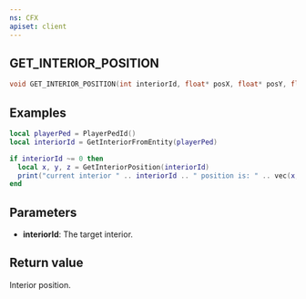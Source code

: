 ```yaml
---
ns: CFX
apiset: client
---
```

## GET_INTERIOR_POSITION

```c
void GET_INTERIOR_POSITION(int interiorId, float* posX, float* posY, float* posZ);
```

## Examples

```lua
local playerPed = PlayerPedId()
local interiorId = GetInteriorFromEntity(playerPed)

if interiorId ~= 0 then
  local x, y, z = GetInteriorPosition(interiorId)
  print("current interior " .. interiorId .. " position is: " .. vec(x, y, z))
end
```

## Parameters
* **interiorId**: The target interior.

## Return value
Interior position.